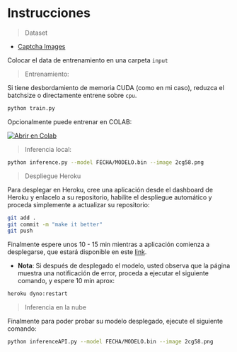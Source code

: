 # Instrucciones


> Dataset

- [Captcha Images](https://www.kaggle.com/aadhavvignesh/captcha-images)

Colocar el data de entrenamiento en una carpeta `input`

> Entrenamiento:

Si tiene desbordamiento de memoria CUDA (como en mi caso), reduzca el batchsize o directamente entrene sobre `cpu`.

```bash
python train.py
```
Opcionalmente puede entrenar en COLAB:

[![Abrir en Colab](https://colab.research.google.com/assets/colab-badge.svg)](https://colab.research.google.com/github/HiroForYou/captcha-solver-pytorch/blob/heroku-deploy/captcha_train.ipynb)

> Inferencia local:

```bash
python inference.py --model FECHA/MODELO.bin --image 2cg58.png
```

> Despliegue Heroku

Para desplegar en Heroku, cree una aplicación desde el dashboard de Heroku y enlacelo a su repositorio, habilite el despliegue automático y proceda simplemente a actualizar su repositorio:

```bash
git add .
git commit -m "make it better"
git push
```

Finalmente espere unos 10 - 15 min mientras a aplicación comienza a desplegarse, que estará disponible en este [link](https://captcha-solver-pytorch.herokuapp.com/).

- **Nota**:
Si después de desplegado el modelo, usted observa que la página muestra una notificación de error, proceda a ejecutar el 
siguiente comando, y espere 10 min aprox:

```bash
heroku dyno:restart
```

> Inferencia en la nube

Finalmente para poder probar su modelo desplegado, ejecute el siguiente comando:
```bash
python inferenceAPI.py --model FECHA/MODELO.bin --image 2cg58.png
```
